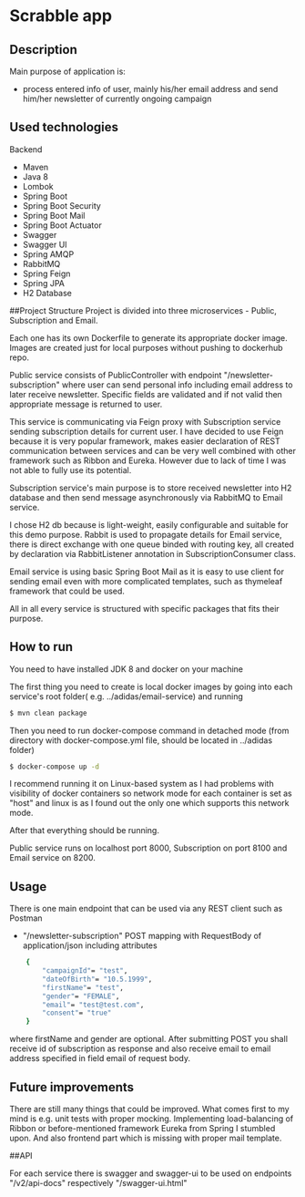 # Scrabble app

## Description
Main purpose of application is:

- process entered info of user, mainly his/her email address and send him/her newsletter of currently ongoing campaign 

## Used technologies

Backend
- Maven
- Java 8
- Lombok
- Spring Boot
- Spring Boot Security
- Spring Boot Mail
- Spring Boot Actuator
- Swagger
- Swagger UI
- Spring AMQP
- RabbitMQ
- Spring Feign
- Spring JPA
- H2 Database

##Project Structure
Project is divided into three microservices - Public, Subscription and Email. 

Each one has its own Dockerfile to generate its appropriate docker image. Images are created just for local purposes without pushing to dockerhub repo.

Public service consists of PublicController with endpoint "/newsletter-subscription" where user can send personal info including email address to later receive newsletter.
Specific fields are validated and if not valid then appropriate message is returned to user.

This service is communicating via Feign proxy with Subscription service sending subscription details for current user. I have decided to use Feign because it is very popular framework,
makes easier declaration of REST communication between services and can be very well combined with other framework such as Ribbon and Eureka. However due to lack of time I was not able to fully
use its potential.

Subscription service's main purpose is to store received newsletter into H2 database and then send message asynchronously via RabbitMQ to Email service.

I chose H2 db because is light-weight, easily configurable and suitable for this demo purpose. Rabbit is used to propagate details for Email service, there is direct exchange with
one queue binded with routing key, all created by declaration via RabbitListener annotation in SubscriptionConsumer class.

Email service is using basic Spring Boot Mail as it is easy to use client for sending email even with more complicated templates, such as thymeleaf framework that could be used.

All in all every service is structured with specific packages that fits their purpose. 

## How to run
You need to have installed JDK 8 and docker on your machine

The first thing you need to create is local docker images by going into each service's root folder( e.g. ../adidas/email-service) and running
```bash
$ mvn clean package
```
Then you need to run docker-compose command in detached mode (from directory with docker-compose.yml file, should be located in ../adidas folder)
```bash
$ docker-compose up -d
```
I recommend running it on Linux-based system as I had problems with visibility of docker containers so network mode for each container is set as "host"
and linux is as I found out the only one which supports this network mode.

After that everything should be running.

Public service runs on localhost port 8000, Subscription on port 8100 and Email service on 8200.

## Usage
There is one main endpoint that can be used via any REST client such as Postman
- "/newsletter-subscription" POST mapping with RequestBody of application/json including attributes
```bash
    {
        "campaignId"= "test",
        "dateOfBirth"= "10.5.1999",
        "firstName"= "test",
        "gender"= "FEMALE",
        "email"= "test@test.com",
        "consent"= "true"
    }
```
where firstName and gender are optional.
After submitting POST you shall receive id of subscription as response and also receive email to email address specified in field email of request body.

## Future improvements

There are still many things that could be improved. What comes first to my mind is e.g. unit tests with proper mocking.
Implementing load-balancing of Ribbon or before-mentioned framework Eureka from Spring I stumbled upon. And also frontend part which is missing with proper mail template.

##API

For each service there is swagger and swagger-ui to be used on endpoints "/v2/api-docs" respectively "/swagger-ui.html"